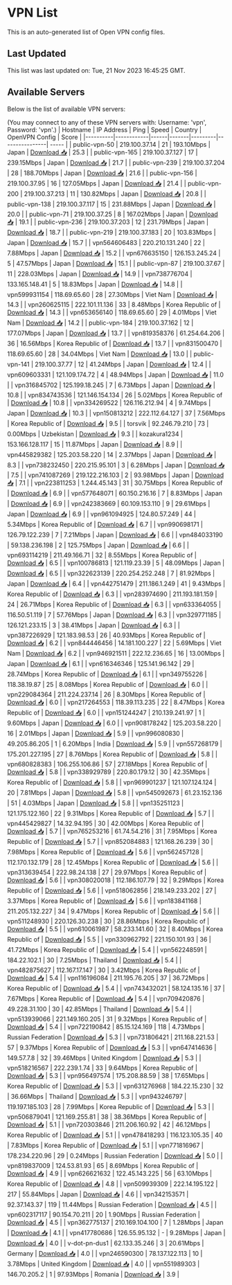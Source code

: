 # VPN List

This is an auto-generated list of Open VPN config files.

## Last Updated

This list was last updated on: Tue, 21 Nov 2023 16:45:25 GMT.

## Available Servers

Below is the list of available VPN servers:

(You may connect to any of these VPN servers with: Username: 'vpn', Password: 'vpn'.)
| Hostname | IP Address | Ping | Speed | Country | OpenVPN Config | Score |
|----------|------------|------|-------|---------|----------------| ----- |
| public-vpn-50 | 219.100.37.14 | 21 | 193.10Mbps | Japan | [Download 📥](./configs/server_0_JP.ovpn) | 25.3 |
| public-vpn-165 | 219.100.37.127 | 17 | 239.15Mbps | Japan | [Download 📥](./configs/server_1_JP.ovpn) | 21.7 |
| public-vpn-239 | 219.100.37.204 | 28 | 188.70Mbps | Japan | [Download 📥](./configs/server_2_JP.ovpn) | 21.6 |
| public-vpn-156 | 219.100.37.95 | 16 | 127.05Mbps | Japan | [Download 📥](./configs/server_3_JP.ovpn) | 21.4 |
| public-vpn-200 | 219.100.37.213 | 11 | 130.82Mbps | Japan | [Download 📥](./configs/server_4_JP.ovpn) | 20.8 |
| public-vpn-138 | 219.100.37.117 | 15 | 231.88Mbps | Japan | [Download 📥](./configs/server_5_JP.ovpn) | 20.0 |
| public-vpn-71 | 219.100.37.25 | 8 | 167.02Mbps | Japan | [Download 📥](./configs/server_6_JP.ovpn) | 19.1 |
| public-vpn-236 | 219.100.37.203 | 12 | 231.79Mbps | Japan | [Download 📥](./configs/server_7_JP.ovpn) | 18.7 |
| public-vpn-219 | 219.100.37.183 | 20 | 103.83Mbps | Japan | [Download 📥](./configs/server_8_JP.ovpn) | 15.7 |
| vpn564606483 | 220.210.131.240 | 22 | 7.88Mbps | Japan | [Download 📥](./configs/server_9_JP.ovpn) | 15.2 |
| vpn676635150 | 126.153.245.24 | 5 | 47.57Mbps | Japan | [Download 📥](./configs/server_10_JP.ovpn) | 15.1 |
| public-vpn-87 | 219.100.37.67 | 11 | 228.03Mbps | Japan | [Download 📥](./configs/server_11_JP.ovpn) | 14.9 |
| vpn738776704 | 133.165.148.41 | 5 | 18.83Mbps | Japan | [Download 📥](./configs/server_12_JP.ovpn) | 14.8 |
| vpn599931154 | 118.69.65.60 | 28 | 27.30Mbps | Viet Nam | [Download 📥](./configs/server_13_VN.ovpn) | 14.3 |
| vpn260625115 | 222.101.11.136 | 33 | 8.48Mbps | Korea Republic of | [Download 📥](./configs/server_14_KR.ovpn) | 14.3 |
| vpn653656140 | 118.69.65.60 | 29 | 4.01Mbps | Viet Nam | [Download 📥](./configs/server_15_VN.ovpn) | 14.2 |
| public-vpn-184 | 219.100.37.162 | 12 | 177.07Mbps | Japan | [Download 📥](./configs/server_16_JP.ovpn) | 13.7 |
| vpn819358376 | 61.254.64.206 | 36 | 16.56Mbps | Korea Republic of | [Download 📥](./configs/server_17_KR.ovpn) | 13.7 |
| vpn831500470 | 118.69.65.60 | 28 | 34.04Mbps | Viet Nam | [Download 📥](./configs/server_18_VN.ovpn) | 13.0 |
| public-vpn-141 | 219.100.37.77 | 12 | 41.24Mbps | Japan | [Download 📥](./configs/server_19_JP.ovpn) | 12.4 |
| vpn609603331 | 121.109.174.72 | 4 | 48.94Mbps | Japan | [Download 📥](./configs/server_20_JP.ovpn) | 11.0 |
| vpn316845702 | 125.199.18.245 | 7 | 6.73Mbps | Japan | [Download 📥](./configs/server_21_JP.ovpn) | 10.8 |
| vpn834743536 | 121.146.154.134 | 26 | 5.02Mbps | Korea Republic of | [Download 📥](./configs/server_22_KR.ovpn) | 10.8 |
| vpn334269522 | 126.116.212.94 | 4 | 9.74Mbps | Japan | [Download 📥](./configs/server_23_JP.ovpn) | 10.3 |
| vpn150813212 | 222.112.64.127 | 37 | 7.56Mbps | Korea Republic of | [Download 📥](./configs/server_24_KR.ovpn) | 9.5 |
| torsvik | 92.246.79.210 | 73 | 0.00Mbps | Uzbekistan | [Download 📥](./configs/server_25_UZ.ovpn) | 9.3 |
| kozakura1234 | 153.166.128.117 | 15 | 11.87Mbps | Japan | [Download 📥](./configs/server_26_JP.ovpn) | 8.9 |
| vpn445829382 | 125.203.58.220 | 14 | 2.37Mbps | Japan | [Download 📥](./configs/server_27_JP.ovpn) | 8.3 |
| vpn738232450 | 220.215.95.101 | 3 | 6.28Mbps | Japan | [Download 📥](./configs/server_28_JP.ovpn) | 7.5 |
| vpn741087269 | 219.122.216.103 | 2 | 93.98Mbps | Japan | [Download 📥](./configs/server_29_JP.ovpn) | 7.1 |
| vpn223811253 | 1.244.45.143 | 31 | 30.75Mbps | Korea Republic of | [Download 📥](./configs/server_30_KR.ovpn) | 6.9 |
| vpn577648071 | 60.150.216.16 | 7 | 8.83Mbps | Japan | [Download 📥](./configs/server_31_JP.ovpn) | 6.9 |
| vpn242383669 | 60.109.153.110 | 9 | 29.61Mbps | Japan | [Download 📥](./configs/server_32_JP.ovpn) | 6.9 |
| vpn961094925 | 124.80.57.249 | 44 | 5.34Mbps | Korea Republic of | [Download 📥](./configs/server_33_KR.ovpn) | 6.7 |
| vpn990698171 | 126.79.122.239 | 7 | 7.21Mbps | Japan | [Download 📥](./configs/server_34_JP.ovpn) | 6.6 |
| vpn484033190 | 59.138.236.198 | 2 | 125.75Mbps | Japan | [Download 📥](./configs/server_35_JP.ovpn) | 6.6 |
| vpn693114219 | 211.49.166.71 | 32 | 8.55Mbps | Korea Republic of | [Download 📥](./configs/server_36_KR.ovpn) | 6.5 |
| vpn100786813 | 121.119.23.39 | 5 | 48.09Mbps | Japan | [Download 📥](./configs/server_37_JP.ovpn) | 6.5 |
| vpn322623139 | 220.254.252.248 | 7 | 81.92Mbps | Japan | [Download 📥](./configs/server_38_JP.ovpn) | 6.4 |
| vpn442751479 | 211.186.1.249 | 41 | 9.43Mbps | Korea Republic of | [Download 📥](./configs/server_39_KR.ovpn) | 6.3 |
| vpn283974690 | 211.193.181.159 | 24 | 26.71Mbps | Korea Republic of | [Download 📥](./configs/server_40_KR.ovpn) | 6.3 |
| vpn633364055 | 116.50.51.119 | 7 | 57.76Mbps | Japan | [Download 📥](./configs/server_41_JP.ovpn) | 6.3 |
| vpn329771185 | 126.121.233.15 | 3 | 38.41Mbps | Japan | [Download 📥](./configs/server_42_JP.ovpn) | 6.3 |
| vpn387226929 | 121.183.98.53 | 26 | 40.93Mbps | Korea Republic of | [Download 📥](./configs/server_43_KR.ovpn) | 6.2 |
| vpn844446456 | 14.181.100.227 | 22 | 5.69Mbps | Viet Nam | [Download 📥](./configs/server_44_VN.ovpn) | 6.2 |
| vpn946921511 | 222.12.236.65 | 16 | 13.00Mbps | Japan | [Download 📥](./configs/server_45_JP.ovpn) | 6.1 |
| vpn616346346 | 125.141.96.142 | 29 | 28.74Mbps | Korea Republic of | [Download 📥](./configs/server_46_KR.ovpn) | 6.1 |
| vpn349755226 | 118.38.19.87 | 25 | 8.08Mbps | Korea Republic of | [Download 📥](./configs/server_47_KR.ovpn) | 6.0 |
| vpn229084364 | 211.224.237.14 | 26 | 8.30Mbps | Korea Republic of | [Download 📥](./configs/server_48_KR.ovpn) | 6.0 |
| vpn217264553 | 118.39.113.235 | 22 | 8.47Mbps | Korea Republic of | [Download 📥](./configs/server_49_KR.ovpn) | 6.0 |
| vpn151244247 | 210.139.241.97 | 1 | 9.60Mbps | Japan | [Download 📥](./configs/server_50_JP.ovpn) | 6.0 |
| vpn908178242 | 125.203.58.220 | 16 | 2.01Mbps | Japan | [Download 📥](./configs/server_51_JP.ovpn) | 5.9 |
| vpn996080830 | 49.205.86.205 | 1 | 6.20Mbps | India | [Download 📥](./configs/server_52_IN.ovpn) | 5.9 |
| vpn557268179 | 175.201.227.195 | 27 | 8.76Mbps | Korea Republic of | [Download 📥](./configs/server_53_KR.ovpn) | 5.8 |
| vpn680828383 | 106.255.106.86 | 57 | 27.18Mbps | Korea Republic of | [Download 📥](./configs/server_54_KR.ovpn) | 5.8 |
| vpn338929789 | 220.80.179.12 | 30 | 42.35Mbps | Korea Republic of | [Download 📥](./configs/server_55_KR.ovpn) | 5.8 |
| vpn969901237 | 121.107.124.124 | 20 | 7.81Mbps | Japan | [Download 📥](./configs/server_56_JP.ovpn) | 5.8 |
| vpn545092673 | 61.23.152.136 | 51 | 4.03Mbps | Japan | [Download 📥](./configs/server_57_JP.ovpn) | 5.8 |
| vpn135251123 | 121.175.122.160 | 22 | 9.31Mbps | Korea Republic of | [Download 📥](./configs/server_58_KR.ovpn) | 5.7 |
| vpn445429827 | 14.32.94.195 | 30 | 42.00Mbps | Korea Republic of | [Download 📥](./configs/server_59_KR.ovpn) | 5.7 |
| vpn765253216 | 61.74.54.216 | 31 | 7.95Mbps | Korea Republic of | [Download 📥](./configs/server_60_KR.ovpn) | 5.7 |
| vpn852084883 | 121.168.26.239 | 30 | 7.98Mbps | Korea Republic of | [Download 📥](./configs/server_61_KR.ovpn) | 5.6 |
| vpn562457128 | 112.170.132.179 | 28 | 12.45Mbps | Korea Republic of | [Download 📥](./configs/server_62_KR.ovpn) | 5.6 |
| vpn313639454 | 222.98.24.138 | 27 | 29.97Mbps | Korea Republic of | [Download 📥](./configs/server_63_KR.ovpn) | 5.6 |
| vpn308020018 | 112.186.107.79 | 32 | 9.29Mbps | Korea Republic of | [Download 📥](./configs/server_64_KR.ovpn) | 5.6 |
| vpn518062856 | 218.149.233.202 | 27 | 3.37Mbps | Korea Republic of | [Download 📥](./configs/server_65_KR.ovpn) | 5.6 |
| vpn183841168 | 211.205.132.227 | 34 | 9.47Mbps | Korea Republic of | [Download 📥](./configs/server_66_KR.ovpn) | 5.6 |
| vpn511248930 | 220.126.30.238 | 30 | 28.86Mbps | Korea Republic of | [Download 📥](./configs/server_67_KR.ovpn) | 5.5 |
| vpn610061987 | 58.233.141.60 | 32 | 8.40Mbps | Korea Republic of | [Download 📥](./configs/server_68_KR.ovpn) | 5.5 |
| vpn330962792 | 221.150.101.93 | 36 | 41.72Mbps | Korea Republic of | [Download 📥](./configs/server_69_KR.ovpn) | 5.4 |
| vpn562248591 | 184.22.102.1 | 30 | 7.25Mbps | Thailand | [Download 📥](./configs/server_70_TH.ovpn) | 5.4 |
| vpn482875627 | 112.167.17.147 | 30 | 3.42Mbps | Korea Republic of | [Download 📥](./configs/server_71_KR.ovpn) | 5.4 |
| vpn116196084 | 211.195.76.205 | 37 | 36.72Mbps | Korea Republic of | [Download 📥](./configs/server_72_KR.ovpn) | 5.4 |
| vpn743432021 | 58.124.135.16 | 37 | 7.67Mbps | Korea Republic of | [Download 📥](./configs/server_73_KR.ovpn) | 5.4 |
| vpn709420876 | 49.228.31.100 | 30 | 42.85Mbps | Thailand | [Download 📥](./configs/server_74_TH.ovpn) | 5.4 |
| vpn513939066 | 221.149.160.205 | 31 | 9.32Mbps | Korea Republic of | [Download 📥](./configs/server_75_KR.ovpn) | 5.4 |
| vpn722190842 | 85.15.124.169 | 118 | 4.73Mbps | Russian Federation | [Download 📥](./configs/server_76_RU.ovpn) | 5.3 |
| vpn731806421 | 211.168.221.53 | 57 | 9.37Mbps | Korea Republic of | [Download 📥](./configs/server_77_KR.ovpn) | 5.3 |
| vpn647414636 | 149.57.7.8 | 32 | 39.46Mbps | United Kingdom | [Download 📥](./configs/server_78_GB.ovpn) | 5.3 |
| vpn518216567 | 222.239.1.74 | 33 | 9.64Mbps | Korea Republic of | [Download 📥](./configs/server_79_KR.ovpn) | 5.3 |
| vpn956497574 | 175.208.88.59 | 38 | 17.65Mbps | Korea Republic of | [Download 📥](./configs/server_80_KR.ovpn) | 5.3 |
| vpn631276968 | 184.22.15.230 | 32 | 36.66Mbps | Thailand | [Download 📥](./configs/server_81_TH.ovpn) | 5.3 |
| vpn943246797 | 119.197.185.103 | 28 | 7.99Mbps | Korea Republic of | [Download 📥](./configs/server_82_KR.ovpn) | 5.3 |
| vpn506879041 | 121.169.255.81 | 38 | 38.36Mbps | Korea Republic of | [Download 📥](./configs/server_83_KR.ovpn) | 5.1 |
| vpn720303846 | 211.206.160.92 | 42 | 46.12Mbps | Korea Republic of | [Download 📥](./configs/server_84_KR.ovpn) | 5.1 |
| vpn478418293 | 116.123.105.35 | 40 | 7.83Mbps | Korea Republic of | [Download 📥](./configs/server_85_KR.ovpn) | 5.1 |
| vpn771816967 | 178.234.220.96 | 29 | 0.24Mbps | Russian Federation | [Download 📥](./configs/server_86_RU.ovpn) | 5.0 |
| vpn819837009 | 124.53.81.93 | 65 | 8.69Mbps | Korea Republic of | [Download 📥](./configs/server_87_KR.ovpn) | 4.9 |
| vpn626621632 | 122.45.143.225 | 56 | 63.10Mbps | Korea Republic of | [Download 📥](./configs/server_88_KR.ovpn) | 4.8 |
| vpn509939309 | 222.14.195.122 | 217 | 55.84Mbps | Japan | [Download 📥](./configs/server_89_JP.ovpn) | 4.6 |
| vpn342153571 | 92.37.143.37 | 119 | 11.44Mbps | Russian Federation | [Download 📥](./configs/server_90_RU.ovpn) | 4.5 |
| vpn602317117 | 90.154.70.211 | 20 | 1.90Mbps | Russian Federation | [Download 📥](./configs/server_91_RU.ovpn) | 4.5 |
| vpn362775137 | 210.169.104.100 | 7 | 1.28Mbps | Japan | [Download 📥](./configs/server_92_JP.ovpn) | 4.1 |
| vpn417780686 | 126.55.95.132 | - | 9.28Mbps | Japan | [Download 📥](./configs/server_93_JP.ovpn) | 4.0 |
| v-dot-pn-dus1 | 62.133.35.246 | 3 | 20.61Mbps | Germany | [Download 📥](./configs/server_94_DE.ovpn) | 4.0 |
| vpn246590300 | 78.137.122.113 | 10 | 3.78Mbps | United Kingdom | [Download 📥](./configs/server_95_GB.ovpn) | 4.0 |
| vpn551989303 | 146.70.205.2 | 1 | 97.93Mbps | Romania | [Download 📥](./configs/server_96_RO.ovpn) | 3.9 |
